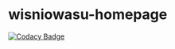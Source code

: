 ﻿# wisniowasu-homepage

[![Codacy Badge](https://api.codacy.com/project/badge/Grade/9486f3179a944235ad41b1755522767b)](https://app.codacy.com/manual/fastfend/wisniowasu-homepage?utm_source=github.com&utm_medium=referral&utm_content=fastfend/wisniowasu-homepage&utm_campaign=Badge_Grade_Dashboard)
